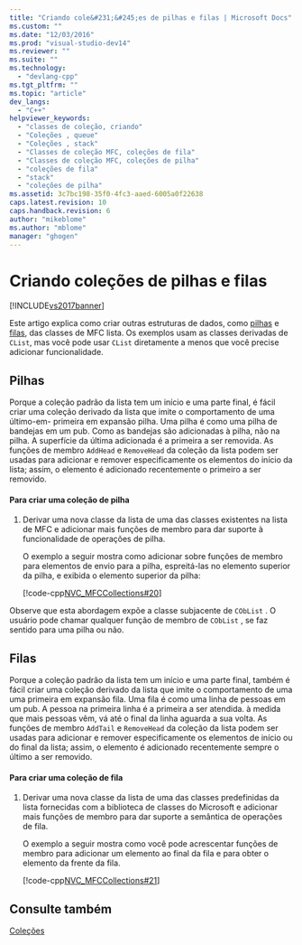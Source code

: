```yaml
---
title: "Criando cole&#231;&#245;es de pilhas e filas | Microsoft Docs"
ms.custom: ""
ms.date: "12/03/2016"
ms.prod: "visual-studio-dev14"
ms.reviewer: ""
ms.suite: ""
ms.technology: 
  - "devlang-cpp"
ms.tgt_pltfrm: ""
ms.topic: "article"
dev_langs: 
  - "C++"
helpviewer_keywords: 
  - "classes de coleção, criando"
  - "Coleções , queue"
  - "Coleções , stack"
  - "Classes de coleção MFC, coleções de fila"
  - "Classes de coleção MFC, coleções de pilha"
  - "coleções de fila"
  - "stack"
  - "coleções de pilha"
ms.assetid: 3c7bc198-35f0-4fc3-aaed-6005a0f22638
caps.latest.revision: 10
caps.handback.revision: 6
author: "mikeblome"
ms.author: "mblome"
manager: "ghogen"
---
```

# Criando cole&#231;&#245;es de pilhas e filas
[!INCLUDE[vs2017banner](../assembler/inline/includes/vs2017banner.md)]

Este artigo explica como criar outras estruturas de dados, como [pilhas](#_core_stacks) e [filas](#_core_queues), das classes de MFC lista.  Os exemplos usam as classes derivadas de `CList`, mas você pode usar `CList` diretamente a menos que você precise adicionar funcionalidade.  
  
##  <a name="_core_stacks"></a> Pilhas  
 Porque a coleção padrão da lista tem um início e uma parte final, é fácil criar uma coleção derivado da lista que imite o comportamento de uma último\-em\- primeira em expansão pilha.  Uma pilha é como uma pilha de bandejas em um pub.  Como as bandejas são adicionadas à pilha, não na pilha.  A superfície da última adicionada é a primeira a ser removida.  As funções de membro `AddHead` e `RemoveHead` da coleção da lista podem ser usadas para adicionar e remover especificamente os elementos do início da lista; assim, o elemento é adicionado recentemente o primeiro a ser removido.  
  
#### Para criar uma coleção de pilha  
  
1.  Derivar uma nova classe da lista de uma das classes existentes na lista de MFC e adicionar mais funções de membro para dar suporte à funcionalidade de operações de pilha.  
  
     O exemplo a seguir mostra como adicionar sobre funções de membro para elementos de envio para a pilha, espreitá\-las no elemento superior da pilha, e exibida o elemento superior da pilha:  
  
     [!code-cpp[NVC_MFCCollections#20](../mfc/codesnippet/CPP/creating-stack-and-queue-collections_1.h)]  
  
 Observe que esta abordagem expõe a classe subjacente de `CObList` .  O usuário pode chamar qualquer função de membro de `CObList` , se faz sentido para uma pilha ou não.  
  
##  <a name="_core_queues"></a> Filas  
 Porque a coleção padrão da lista tem um início e uma parte final, também é fácil criar uma coleção derivado da lista que imite o comportamento de uma uma primeira em expansão fila.  Uma fila é como uma linha de pessoas em um pub.  A pessoa na primeira linha é a primeira a ser atendida.  à medida que mais pessoas vêm, vá até o final da linha aguarda a sua volta.  As funções de membro `AddTail` e `RemoveHead` da coleção da lista podem ser usadas para adicionar e remover especificamente os elementos de início ou do final da lista; assim, o elemento é adicionado recentemente sempre o último a ser removido.  
  
#### Para criar uma coleção de fila  
  
1.  Derivar uma nova classe da lista de uma das classes predefinidas da lista fornecidas com a biblioteca de classes do Microsoft e adicionar mais funções de membro para dar suporte a semântica de operações de fila.  
  
     O exemplo a seguir mostra como você pode acrescentar funções de membro para adicionar um elemento ao final da fila e para obter o elemento da frente da fila.  
  
     [!code-cpp[NVC_MFCCollections#21](../mfc/codesnippet/CPP/creating-stack-and-queue-collections_2.h)]  
  
## Consulte também  
 [Coleções](../mfc/collections.md)